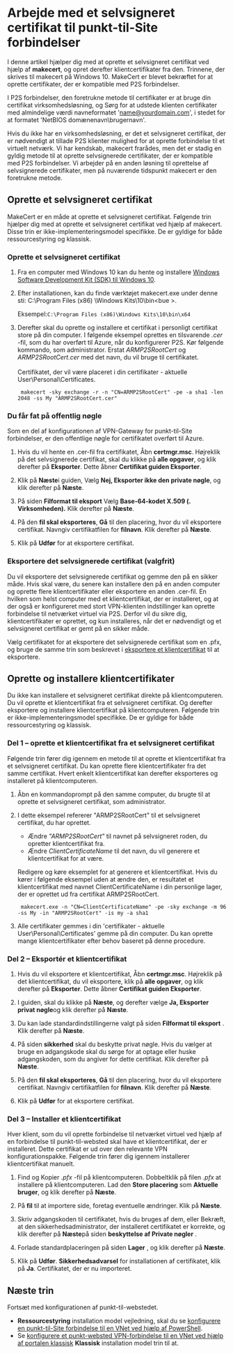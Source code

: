 <properties 
   pageTitle="Oprette selvsignerede certifikater til punkt-til-Site virtuelt netværk tværs lokale forbindelser ved hjælp af makecert | Microsoft Azure"
   description="I denne artikel indeholder trin til at bruge makecert til at oprette selvsignerede certifikater i Windows 10."
   services="vpn-gateway"
   documentationCenter="na"
   authors="cherylmc"
   manager="carmonm"
   editor=""
   tags="azure-resource-manager"/>
<tags 
   ms.service="vpn-gateway"
   ms.devlang="na"
   ms.topic="article"
   ms.tgt_pltfrm="na"
   ms.workload="infrastructure-services"
   ms.date="08/22/2016"
   ms.author="cherylmc" />

# <a name="working-with-self-signed-certificates-for-point-to-site-connections"></a>Arbejde med et selvsigneret certifikat til punkt-til-Site forbindelser

I denne artikel hjælper dig med at oprette et selvsigneret certifikat ved hjælp af **makecert**, og opret derefter klientcertifikater fra den. Trinnene, der skrives til makecert på Windows 10. MakeCert er blevet bekræftet for at oprette certifikater, der er kompatible med P2S forbindelser. 

I P2S forbindelser, den foretrukne metode til certifikater er at bruge din certifikat virksomhedsløsning, og Sørg for at udstede klienten certifikater med almindelige værdi navneformatet 'name@yourdomain.com', i stedet for at formatet 'NetBIOS domænenavn\brugernavn'.

Hvis du ikke har en virksomhedsløsning, er det et selvsigneret certifikat, der er nødvendigt at tillade P2S klienter mulighed for at oprette forbindelse til et virtuelt netværk. Vi har kendskab, makecert frarådes, men det er stadig en gyldig metode til at oprette selvsignerede certifikater, der er kompatible med P2S forbindelser. Vi arbejder på en anden løsning til oprettelse af selvsignerede certifikater, men på nuværende tidspunkt makecert er den foretrukne metode.

## <a name="create-a-self-signed-certificate"></a>Oprette et selvsigneret certifikat

MakeCert er en måde at oprette et selvsigneret certifikat. Følgende trin hjælper dig med at oprette et selvsigneret certifikat ved hjælp af makecert. Disse trin er ikke-implementeringsmodel specifikke. De er gyldige for både ressourcestyring og klassisk.

### <a name="to-create-a-self-signed-certificate"></a>Oprette et selvsigneret certifikat

1. Fra en computer med Windows 10 kan du hente og installere [Windows Software Development Kit (SDK) til Windows 10](https://dev.windows.com/en-us/downloads/windows-10-sdk).

2. Efter installationen, kan du finde værktøjet makecert.exe under denne sti: C:\Program Files (x86) \Windows Kits\10\bin\<bue >. 
        
    Eksempel:`C:\Program Files (x86)\Windows Kits\10\bin\x64`

3. Derefter skal du oprette og installere et certifikat i personligt certifikat store på din computer. I følgende eksempel oprettes en tilsvarende *.cer* -fil, som du har overført til Azure, når du konfigurerer P2S. Kør følgende kommando, som administrator. Erstat *ARMP2SRootCert* og *ARMP2SRootCert.cer* med det navn, du vil bruge til certifikatet.<br><br>Certifikatet, der vil være placeret i din certifikater - aktuelle User\Personal\Certificates.

        makecert -sky exchange -r -n "CN=ARMP2SRootCert" -pe -a sha1 -len 2048 -ss My "ARMP2SRootCert.cer"


###  <a name="rootpublickey"></a>Du får fat på offentlig nøgle

Som en del af konfigurationen af VPN-Gateway for punkt-til-Site forbindelser, er den offentlige nøgle for certifikatet overført til Azure.

1. Hvis du vil hente en .cer-fil fra certifikatet, Åbn **certmgr.msc**. Højreklik på det selvsignerede certifikat, skal du klikke på **alle opgaver**, og klik derefter på **Eksporter**. Dette åbner **Certifikat guiden Eksporter**.

2. Klik på **Næste**i guiden, Vælg **Nej, Eksporter ikke den private nøgle**, og klik derefter på **Næste**.

3. På siden **Filformat til eksport** Vælg **Base-64-kodet X.509 (. Virksomheden).** Klik derefter på **Næste**. 

4. På den **fil skal eksporteres**, **Gå** til den placering, hvor du vil eksportere certifikat. Navngiv certifikatfilen for **filnavn**. Klik derefter på **Næste**.

5. Klik på **Udfør** for at eksportere certifikat.

 
### <a name="export-the-self-signed-certificate-optional"></a>Eksportere det selvsignerede certifikat (valgfrit)

Du vil eksportere det selvsignerede certifikat og gemme den på en sikker måde. Hvis skal være, du senere kan installere den på en anden computer og oprette flere klientcertifikater eller eksportere en anden .cer-fil. En hvilken som helst computer med et klientcertifikat, der er installeret, og at der også er konfigureret med stort VPN-klienten indstillinger kan oprette forbindelse til netværket virtuel via P2S. Derfor vil du sikre dig, klientcertifikater er oprettet, og kun installeres, når det er nødvendigt og et selvsigneret certifikat er gemt på en sikker måde.

Vælg certifikatet for at eksportere det selvsignerede certifikat som en .pfx, og bruge de samme trin som beskrevet i [eksportere et klientcertifikat](#clientkey) til at eksportere.

## <a name="create-and-install-client-certificates"></a>Oprette og installere klientcertifikater

Du ikke kan installere et selvsigneret certifikat direkte på klientcomputeren. Du vil oprette et klientcertifikat fra et selvsigneret certifikat. Og derefter eksportere og installere klientcertifikat på klientcomputeren. Følgende trin er ikke-implementeringsmodel specifikke. De er gyldige for både ressourcestyring og klassisk.

### <a name="part-1---generate-a-client-certificate-from-a-self-signed-certificate"></a>Del 1 – oprette et klientcertifikat fra et selvsigneret certifikat

Følgende trin fører dig igennem en metode til at oprette et klientcertifikat fra et selvsigneret certifikat. Du kan oprette flere klientcertifikater fra det samme certifikat. Hvert enkelt klientcertifikat kan derefter eksporteres og installeret på klientcomputeren. 

1. Åbn en kommandoprompt på den samme computer, du brugte til at oprette et selvsigneret certifikat, som administrator.

2. I dette eksempel refererer "ARMP2SRootCert" til et selvsigneret certifikat, du har oprettet. 
    - Ændre *"ARMP2SRootCert"* til navnet på selvsigneret roden, du opretter klientcertifikat fra. 
    - Ændre *ClientCertificateName* til det navn, du vil generere et klientcertifikat for at være. 


    Redigere og køre eksemplet for at generere et klientcertifikat. Hvis du kører i følgende eksempel uden at ændre den, er resultatet et klientcertifikat med navnet ClientCertificateName i din personlige lager, der er oprettet ud fra certifikat ARMP2SRootCert.

        makecert.exe -n "CN=ClientCertificateName" -pe -sky exchange -m 96 -ss My -in "ARMP2SRootCert" -is my -a sha1

4. Alle certifikater gemmes i din 'certifikater - aktuelle User\Personal\Certificates' gemme på din computer. Du kan oprette mange klientcertifikater efter behov baseret på denne procedure.

### <a name="clientkey"></a>Del 2 – Eksportér et klientcertifikat

1. Hvis du vil eksportere et klientcertifikat, Åbn **certmgr.msc**. Højreklik på det klientcertifikat, du vil eksportere, klik på **alle opgaver**, og klik derefter på **Eksporter**. Dette åbner **Certifikat guiden Eksporter**.

2. I guiden, skal du klikke på **Næste**, og derefter vælge **Ja, Eksporter privat nøgle**og klik derefter på **Næste**.

3. Du kan lade standardindstillingerne valgt på siden **Filformat til eksport** . Klik derefter på **Næste**. 
 
4. På siden **sikkerhed** skal du beskytte privat nøgle. Hvis du vælger at bruge en adgangskode skal du sørge for at optage eller huske adgangskoden, som du angiver for dette certifikat. Klik derefter på **Næste**.

5. På den **fil skal eksporteres**, **Gå** til den placering, hvor du vil eksportere certifikat. Navngiv certifikatfilen for **filnavn**. Klik derefter på **Næste**.

6. Klik på **Udfør** for at eksportere certifikat.  

### <a name="part-3---install-a-client-certificate"></a>Del 3 – Installer et klientcertifikat

Hver klient, som du vil oprette forbindelse til netværket virtuel ved hjælp af en forbindelse til punkt-til-websted skal have et klientcertifikat, der er installeret. Dette certifikat er ud over den relevante VPN konfigurationspakke. Følgende trin fører dig igennem installerer klientcertifikat manuelt.

1. Find og Kopier *.pfx* -fil på klientcomputeren. Dobbeltklik på filen *.pfx* at installere på klientcomputeren. Lad den **Store placering** som **Aktuelle bruger**, og klik derefter på **Næste**.

2. På **fil** til at importere side, foretag eventuelle ændringer. Klik på **Næste**.

3. Skriv adgangskoden til certifikatet, hvis du bruges af dem, eller Bekræft, at den sikkerhedsadministrator, der installeret certifikatet er korrekte, og klik derefter på **Næste**på siden **beskyttelse af Private nøgler** .

4. Forlade standardplaceringen på siden **Lager** , og klik derefter på **Næste**.

5. Klik på **Udfør**. **Sikkerhedsadvarsel** for installationen af certifikatet, klik på **Ja**. Certifikatet, der er nu importeret.

## <a name="next-steps"></a>Næste trin

Fortsæt med konfigurationen af punkt-til-webstedet. 

- **Ressourcestyring** installation model vejledning, skal du se [konfigurere en punkt-til-Site forbindelse til en VNet ved hjælp af PowerShell](vpn-gateway-howto-point-to-site-rm-ps.md). 
- Se [konfigurere et punkt-websted VPN-forbindelse til en VNet ved hjælp af portalen klassisk](vpn-gateway-point-to-site-create.md) **Klassisk** installation model trin til at.